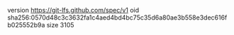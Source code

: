 version https://git-lfs.github.com/spec/v1
oid sha256:0570d48c3c3632fa1c4aed4bd4bc75c35d6a80ae3b558e3dec616fb025552b9a
size 3105
